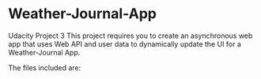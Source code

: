 # Weather-Journal-App
Udacity Project 3
This project requires you to create an asynchronous web app that uses Web API and user data to dynamically update the UI for a Weather-Journal App.

The files included are:
